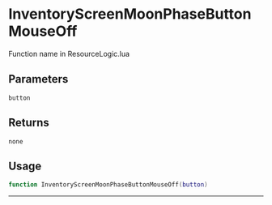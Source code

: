 # InventoryScreenMoonPhaseButtonMouseOff
Function name in ResourceLogic.lua
## Parameters
`button`
## Returns
`none`
## Usage
```lua
function InventoryScreenMoonPhaseButtonMouseOff(button)
```
---
